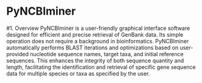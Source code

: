 # PyNCBIminer

#1. Overview
PyNCBIminer is a user-friendly graphical interface software designed for efficient and precise retrieval of GenBank data. Its simple operation does not require a background in bioinformatics. PyNCBIminer automatically performs BLAST iterations and optimizations based on user-provided nucleotide sequence names, target taxa, and initial reference sequences. This enhances the integrity of both sequence quantity and length, facilitating the identification and retrieval of specific gene sequence data for multiple species or taxa as specified by the user.
